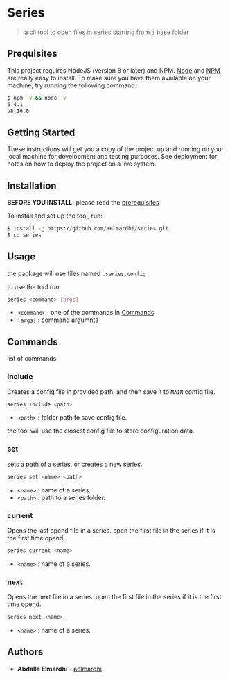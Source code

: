 # Series

> a cli tool to open files in series starting from a base folder

## Prequisites
This project requires NodeJS (version 8 or later) and NPM.
[Node](http://nodejs.org/) and [NPM](https://npmjs.org/) are really easy to install.
To make sure you have them available on your machine,
try running the following command.

```sh
$ npm -v && node -v
6.4.1
v8.16.0
```
## Getting Started

These instructions will get you a copy of the project up and running on your local machine for development and testing purposes. See deployment for notes on how to deploy the project on a live system.

## Installation

**BEFORE YOU INSTALL:** please read the [prerequisites](#prerequisites)

To install and set up the tool, run:

```sh
$ install -g https://github.com/aelmardhi/series.git
$ cd series
```

## Usage
the package will use files named `.series.config` 

to use the tool run
``` sh
series <command> [args]
```
* `<command>` : one of the commands in [Commands](#commands)
* `[args]` : command argumnts

## Commands

list of commands:

### include
Creates a config file in provided path, and then save it to `MAIN` config file.

```sh
series include <path>
```
* `<path>` : folder path to save config file.

the tool will use the closest config file to store configuration data.

### set
sets a path of a series, or creates a new series.
```sh
series set <name> <path>
```
* `<name>` : name of a series.
* `<path>` : path to a series folder.

### current
Opens the last opend file in a series. open the first file in the series if it is the first time opend.
```sh
series current <name>
```
* `<name>` : name of a series.

### next
Opens the next file in a series. open the first file in the series if it is the first time opend. 
```sh
series next <name>
```
* `<name>` : name of a series.

## Authors
* **Abdalla Elmardhi** - [aelmardhi](https://github.com/aelmardhi)
